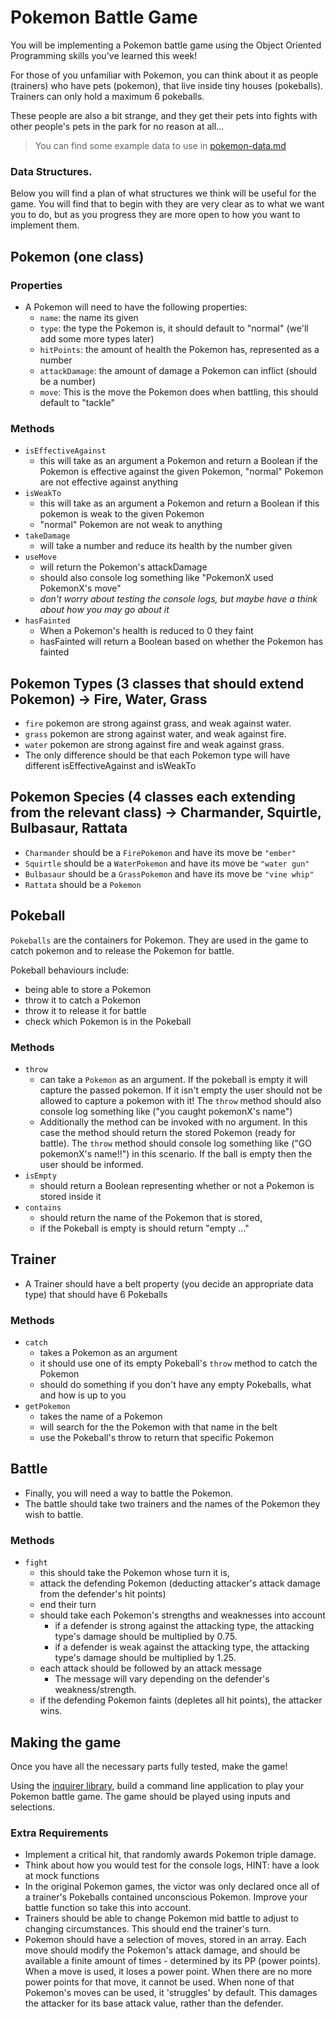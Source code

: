 # Pokemon Battle Game

You will be implementing a Pokemon battle game using the Object Oriented Programming skills you've learned this week!

For those of you unfamiliar with Pokemon, you can think about it as people (trainers) who have pets (pokemon), that live inside tiny houses (pokeballs). Trainers can only hold a maximum 6 pokeballs.

These people are also a bit strange, and they get their pets into fights with other people's pets in the park for no reason at all...

> You can find some example data to use in [pokemon-data.md](pokemon-data.md)

### Data Structures.

Below you will find a plan of what structures we think will be useful for the game. You will find that to begin with they are very clear as to what we want you to do, but as you progress they are more open to how you want to implement them.

## Pokemon (one class)

### Properties

- A Pokemon will need to have the following properties:
  - `name`: the name its given
  - `type`: the type the Pokemon is, it should default to "normal" (we'll add some more types later)
  - `hitPoints`: the amount of health the Pokemon has, represented as a number
  - `attackDamage`: the amount of damage a Pokemon can inflict (should be a number)
  - `move`: This is the move the Pokemon does when battling, this should default to "tackle"

### Methods

- `isEffectiveAgainst`
  - this will take as an argument a Pokemon and return a Boolean if the Pokemon is effective against the given Pokemon, "normal" Pokemon are not effective against anything
- `isWeakTo`
  - this will take as an argument a Pokemon and return a Boolean if this pokemon is weak to the given Pokemon
  - "normal" Pokemon are not weak to anything
- `takeDamage`
  - will take a number and reduce its health by the number given
- `useMove`
  - will return the Pokemon's attackDamage
  - should also console log something like "PokemonX used PokemonX's move"
  - _don't worry about testing the console logs, but maybe have a think about how you may go about it_
- `hasFainted`
  - When a Pokemon's health is reduced to 0 they faint
  - hasFainted will return a Boolean based on whether the Pokemon has fainted

## Pokemon Types (3 classes that should extend Pokemon) -> Fire, Water, Grass

- `fire` pokemon are strong against grass, and weak against water.
- `grass` pokemon are strong against water, and weak against fire.
- `water` pokemon are strong against fire and weak against grass.
- The only difference should be that each Pokemon type will have different isEffectiveAgainst and isWeakTo

## Pokemon Species (4 classes each extending from the relevant class) -> Charmander, Squirtle, Bulbasaur, Rattata

- `Charmander` should be a `FirePokemon` and have its move be `"ember"`
- `Squirtle` should be a `WaterPokemon` and have its move be `"water gun"`
- `Bulbasaur` should be a `GrassPokemon` and have its move be `"vine whip"`
- `Rattata` should be a `Pokemon`

## Pokeball

`Pokeballs` are the containers for Pokemon. They are used in the game to catch pokemon and to release the Pokemon for battle.

Pokeball behaviours include:

- being able to store a Pokemon
- throw it to catch a Pokemon
- throw it to release it for battle
- check which Pokemon is in the Pokeball

### Methods

- `throw`
  - can take a `Pokemon` as an argument. If the pokeball is empty it will capture the passed pokemon. If it isn't empty the user should not be allowed to capture a pokemon with it! The `throw` method should also console log something like ("you caught pokemonX's name")
  - Additionally the method can be invoked with no argument. In this case the method should return the stored Pokemon (ready for battle). The `throw` method should console log something like ("GO pokemonX's name!!") in this scenario. If the ball is empty then the user should be informed.
- `isEmpty`
  - should return a Boolean representing whether or not a Pokemon is stored inside it
- `contains`
  - should return the name of the Pokemon that is stored,
  - if the Pokeball is empty is should return "empty ..."

## Trainer

- A Trainer should have a belt property (you decide an appropriate data type) that should have 6 Pokeballs

### Methods

- `catch`
  - takes a Pokemon as an argument
  - it should use one of its empty Pokeball's `throw` method to catch the Pokemon
  - should do something if you don't have any empty Pokeballs, what and how is up to you
- `getPokemon`
  - takes the name of a Pokemon
  - will search for the the Pokemon with that name in the belt
  - use the Pokeball's throw to return that specific Pokemon

## Battle

- Finally, you will need a way to battle the Pokemon.
- The battle should take two trainers and the names of the Pokemon they wish to battle.

### Methods

- `fight`
  - this should take the Pokemon whose turn it is,
  - attack the defending Pokemon (deducting attacker's attack damage from the defender's hit points)
  - end their turn
  - should take each Pokemon's strengths and weaknesses into account
    - if a defender is strong against the attacking type, the attacking type's damage should be multiplied by 0.75.
    - if a defender is weak against the attacking type, the attacking type's damage should be multiplied by 1.25.
  - each attack should be followed by an attack message
    - The message will vary depending on the defender's weakness/strength.
  - if the defending Pokemon faints (depletes all hit points), the attacker wins.

## Making the game

Once you have all the necessary parts fully tested, make the game!

Using the [inquirer library](https://github.com/SBoudrias/Inquirer.js), build a command line application to play your Pokemon battle game. The game should be played using inputs and selections.

### Extra Requirements

- Implement a critical hit, that randomly awards Pokemon triple damage.
- Think about how you would test for the console logs, HINT: have a look at mock functions
- In the original Pokemon games, the victor was only declared once all of a trainer's Pokeballs contained unconscious Pokemon. Improve your battle function so take this into account.
- Trainers should be able to change Pokemon mid battle to adjust to changing circumstances. This should end the trainer's turn.
- Pokemon should have a selection of moves, stored in an array. Each move should modify the Pokemon's attack damage, and should be available a finite amount of times - determined by its PP (power points). When a move is used, it loses a power point. When there are no more power points for that move, it cannot be used. When none of that Pokemon's moves can be used, it 'struggles' by default. This damages the attacker for its base attack value, rather than the defender.
